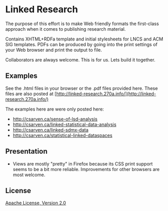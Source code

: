 # Linked Research

The purpose of this effort is to make Web friendly formats the first-class approach when it comes to publishing research material.

Contains XHTML+RDFa template and initial stylesheets for LNCS and ACM SIG templates. PDFs can be produced by going into the print settings of your Web browser and print the output to file.

Collaborators are always welcome. This is for us. Lets build it together.

## Examples

See the .html files in your browser or the .pdf files provided here. These files are also posted at [http://linked-research.270a.info/](http://linked-research.270a.info/)

The examples here are were only posted here:

* http://csarven.ca/sense-of-lsd-analysis
* http://csarven.ca/linked-statistical-data-analysis
* http://csarven.ca/linked-sdmx-data
* http://csarven.ca/statistical-linked-dataspaces

## Presentation

* Views are mostly "pretty" in Firefox because its CSS print support seems to be a bit more reliable. Improvements for other browsers are most welcome.



## License
[Apache License, Version 2.0](http://www.apache.org/licenses/LICENSE-2.0)
